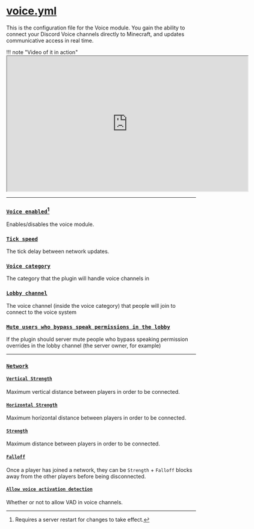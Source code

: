 # [voice.yml](https://config.discordsrv.com/voice/_)

This is the configuration file for the Voice module. You gain the ability to connect your Discord Voice channels directly to Minecraft, and updates communicative access in real time.

!!! note "Video of it in action"
		<iframe width="640" height="360" src="https://www.youtube-nocookie.com/embed/R3GRFPUIqGE?mute=1" title="YouTube video player" frameborder="1" allow="accelerometer; autoplay; clipboard-write; encrypted-media; gyroscope; picture-in-picture" allowfullscreen></iframe>

---

### [`Voice enabled`](https://config.discordsrv.com/voice/Voice%20enabled)[^1]
Enables/disables the voice module.
### [`Tick speed`](https://config.discordsrv.com/voice/Tick%20speed)
The tick delay between network updates.
### [`Voice category`](https://config.discordsrv.com/voice/Voice%20category)
The category that the plugin will handle voice channels in
### [`Lobby channel`](https://config.discordsrv.com/voice/Lobby%20channel)
The voice channel (inside the voice category) that people will join to connect to the voice system
### [`Mute users who bypass speak permissions in the lobby`](https://config.discordsrv.com/voice/Mute%20users%20who%20bypass%20speak%20permissions%20in%20the%20lobby)
If the plugin should server mute people who bypass speaking permission overrides in the lobby channel (the server owner, for example)

---

### [`Network`](https://config.discordsrv.com/voice/Network)
#### [`Vertical Strength`](https://config.discordsrv.com/voice/Vertical%20Strength)
Maximum vertical distance between players in order to be connected.
#### [`Horizontal Strength`](https://config.discordsrv.com/voice/Horizontal%20Strength)
Maximum horizontal distance between players in order to be connected.
#### [`Strength`](https://config.discordsrv.com/voice/Strength)
Maximum distance between players in order to be connected.
#### [`Falloff`](https://config.discordsrv.com/voice/Falloff)
Once a player has joined a network, they can be `Strength` + `Falloff` blocks away from the other players before being disconnected.
#### [`Allow voice activation detection`](https://config.discordsrv.com/voice/Allow%20voice%20activation%20detection)
Whether or not to allow VAD in voice channels.  

[^1]: Requires a server restart for changes to take effect.